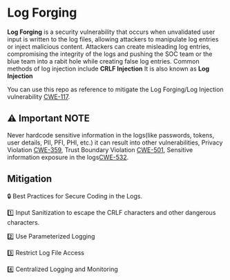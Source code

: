 # Log Forging

__Log Forging__ is a security vulnerability that occurs when unvalidated user input is written to the log files, allowing attackers to manipulate log entries or inject malicious content. Attackers can create misleading log entries, compromising the integrity of the logs and pushing the SOC team or the blue team into a rabit hole while creating false log entries. Common methods of log injection include __CRLF Injection__ It is also known as __Log Injection__

You can use this repo as reference to mitigate the Log Forging/Log Injection vulnerability [CWE-117](https://cwe.mitre.org/data/definitions/117.html).

## :warning: Important NOTE

Never hardcode sensitive information in the logs(like passwords, tokens, user details, PII, PFI, PHI, etc.) it can result into other vulnerabilities, Privacy Violation [CWE-359](https://cwe.mitre.org/data/definitions/359.html), Trust Boundary Violation [CWE-501](https://cwe.mitre.org/data/definitions/501.html), Sensitive information exposure in the logs[CWE-532](https://cwe.mitre.org/data/definitions/532.html).

## Mitigation

:lock: Best Practices for Secure Coding in the Logs.

:one: Input Sanitization to escape the CRLF characters and other dangerous characters.

:two: Use Parameterized Logging

:three: Restrict Log File Access

:four: Centralized Logging and Monitoring